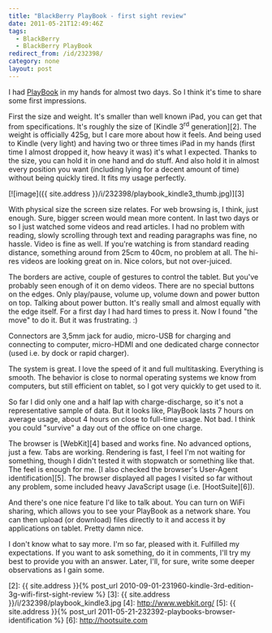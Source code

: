 ```yaml
---
title: "BlackBerry PlayBook - first sight review"
date: 2011-05-21T12:49:46Z
tags:
  - BlackBerry
  - BlackBerry PlayBook
redirect_from: /id/232398/
category: none
layout: post
---
```

I had [PlayBook][1] in my hands for almost two days. So I think it's time to share some first impressions.

First the size and weight. It's smaller than well known iPad, you can get that from specifications. It's roughly the size of [Kindle 3<sup>rd</sup> generation][2]. The weight is officially 425g, but I care more about how it feels. And being used to Kindle (very light) and having two or three times iPad in my hands (first time I almost dropped it, how heavy it was) it's what I expected. Thanks to the size, you can hold it in one hand and do stuff. And also hold it in almost every position you want (including lying for a decent amount of time) without being quickly tired. It fits my usage perfectly.

[![image]({{ site.address }}/i/232398/playbook_kindle3_thumb.jpg)][3]

With physical size the screen size relates. For web browsing is, I think, just enough. Sure, bigger screen would mean more content. In last two days or so I just watched some videos and read articles. I had no problem with reading, slowly scrolling through text and reading paragraphs was fine, no hassle. Video is fine as well. If you're watching is from standard reading distance, something around from 25cm to 40cm, no problem at all. The hi-res videos are looking great on in. Nice colors, but not over-juiced.

The borders are active, couple of gestures to control the tablet. But you've probably seen enough of it on demo videos. There are no special buttons on the edges. Only play/pause, volume up, volume down and power button on top. Talking about power button. It's really small and almost equally with the edge itself. For a first day I had hard times to press it. Now I found "the move" to do it. But it was frustrating. :)

Connectors are 3,5mm jack for audio, micro-USB for charging and connecting to computer, micro-HDMI and one dedicated charge connector (used i.e. by dock or rapid charger).

The system is great. I love the speed of it and full multitasking. Everything is smooth. The behavior is close to normal operating systems we know from computers, but still efficient on tablet, so I got very quickly to get used to it.

So far I did only one and a half lap with charge-discharge, so it's not a representative sample of data. But it looks like, PlayBook lasts 7 hours on average usage, about 4 hours on close to full-time usage. Not bad. I think you could "survive" a day out of the office on one charge.

The browser is [WebKit][4] based and works fine. No advanced options, just a few. Tabs are working. Rendering is fast, I feel I'm not waiting for something, though I didn't tested it with stopwatch or something like that. The feel is enough for me. [I also checked the browser's User-Agent identification][5]. The browser displayed all pages I visited so far without any problem, some included heavy JavaScript usage (i.e. [HootSuite][6]).

And there's one nice feature I'd like to talk about. You can turn on WiFi sharing, which allows you to see your PlayBook as a network share. You can then upload (or download) files directly to it and access it by applications on tablet. Pretty damn nice.

I don't know what to say more. I'm so far, pleased with it. Fulfilled my expectations. If you want to ask something, do it in comments, I'll try my best to provide you with an answer. Later, I'll, for sure, write some deeper observations as I gain some.

[1]: http://us.blackberry.com/playbook-tablet/
[2]: {{ site.address }}{% post_url 2010-09-01-231960-kindle-3rd-edition-3g-wifi-first-sight-review %}
[3]: {{ site.address }}/i/232398/playbook_kindle3.jpg
[4]: http://www.webkit.org/
[5]: {{ site.address }}{% post_url 2011-05-21-232392-playbooks-browser-identification %}
[6]: http://hootsuite.com
